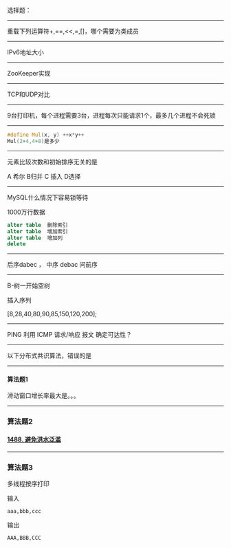 选择题：

___

重载下列运算符+,==,<<,=,[]，哪个需要为类成员



---

IPv6地址大小



---

ZooKeeper实现



---

TCP和UDP对比

---

9台打印机，每个进程需要3台，进程每次只能请求1个，最多几个进程不会死锁

---

```c++
#define Mul(x, y) ++x*y++
Mul(2+4,4+8)是多少
```

---

元素比较次数和初始排序无关的是

A 希尔 B归并 C 插入 D选择



---

MySQL什么情况下容易锁等待

1000万行数据

```sql
alter table  删除索引
alter table  增加索引
alter table  增加列
delete 
```

---

后序dabec ， 中序 debac 问前序

---

B-树一开始空树

插入序列

[8,28,40,80,90,85,150,120,200];

---

PING 利用 ICMP 请求/响应 报文 确定可达性？



---

以下分布式共识算法，错误的是



---

#### 算法题1

滑动窗口增长率最大是。。。

---

### 算法题2

#### [1488. 避免洪水泛滥](https://leetcode-cn.com/problems/avoid-flood-in-the-city/)

---

### 算法题3

多线程按序打印

输入

```
aaa,bbb,ccc
```

输出

```
AAA,BBB,CCC
```

